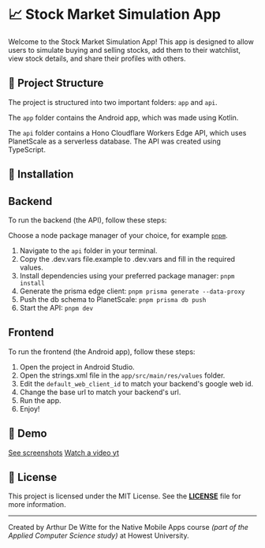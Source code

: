 # 📈 Stock Market Simulation App

Welcome to the Stock Market Simulation App! This app is designed to allow users to simulate buying
and selling stocks, add them to their watchlist, view stock details, and share their profiles with
others.

## 📁 Project Structure

The project is structured into two important folders: `app` and `api`.

The `app` folder contains the Android app, which was made using Kotlin.

The `api` folder contains a Hono Cloudflare Workers Edge API, which uses PlanetScale as a serverless
database. The API was created using TypeScript.

## 🚀 Installation

## Backend

To run the backend (the API), follow these steps:

Choose a node package manager of your choice, for example [`pnpm`](https://pnpm.io/).

1. Navigate to the `api` folder in your terminal.
2. Copy the .dev.vars file.example to .dev.vars and fill in the required values.
3. Install dependencies using your preferred package manager: `pnpm install`
4. Generate the prisma edge client: `pnpm prisma generate --data-proxy`
5. Push the db schema to PlanetScale: `pnpm prisma db push`
6. Start the API: `pnpm dev`

## Frontend

To run the frontend (the Android app), follow these steps:

1. Open the project in Android Studio.
2. Open the strings.xml file in the `app/src/main/res/values` folder.
3. Edit the `default_web_client_id` to match your backend's google web id.
4. Change the base url to match your backend's url.
5. Run the app.
6. Enjoy!

## 📸 Demo

[See screenshots](./.readme_assets)
[Watch a video yt](https://youtu.be/gylPxTYUeDA)

## 📝 License

This project is licensed under the MIT License. See the **[LICENSE](./LICENSE)** file for more
information.

---

Created by Arthur De Witte for the Native Mobile Apps course *(part of the Applied Computer Science
study)* at Howest University.
